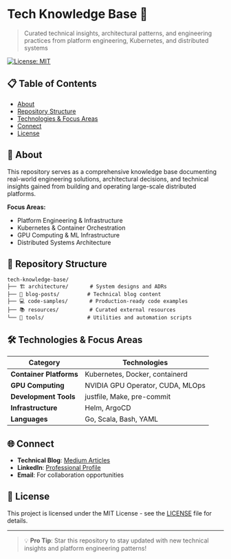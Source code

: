 # Tech Knowledge Base 🚀

> Curated technical insights, architectural patterns, and engineering practices from platform engineering, Kubernetes, and distributed systems

[![License: MIT](https://img.shields.io/badge/License-MIT-blue.svg)](https://opensource.org/licenses/MIT)

## 📋 Table of Contents

- [About](#about)
- [Repository Structure](#repository-structure)
- [Technologies & Focus Areas](#technologies--focus-areas)
- [Connect](#connect)
- [License](#license)

## 🎯 About

This repository serves as a comprehensive knowledge base documenting real-world engineering solutions, architectural decisions, and technical insights gained from building and operating large-scale distributed platforms. 

**Focus Areas:**
- Platform Engineering & Infrastructure
- Kubernetes & Container Orchestration
- GPU Computing & ML Infrastructure
- Distributed Systems Architecture

## 📁 Repository Structure

```
tech-knowledge-base/
├── 🏗️ architecture/       # System designs and ADRs
├── 📝 blog-posts/         # Technical blog content
├── 💻 code-samples/       # Production-ready code examples
├── 📚 resources/          # Curated external resources
└── 🔧 tools/              # Utilities and automation scripts
```

## 🛠 Technologies & Focus Areas

| Category | Technologies |
|----------|-------------|
| **Container Platforms** | Kubernetes, Docker, containerd |
| **GPU Computing** | NVIDIA GPU Operator, CUDA, MLOps |
| **Development Tools** | justfile, Make, pre-commit |
| **Infrastructure** | Helm, ArgoCD |
| **Languages** | Go, Scala, Bash, YAML |

## 🌐 Connect

- **Technical Blog**: [Medium Articles](https://medium.com/@_carlosm)
- **LinkedIn**: [Professional Profile](https://linkedin.com/in/cmontemuino)
- **Email**: For collaboration opportunities

## 📄 License

This project is licensed under the MIT License - see the [LICENSE](LICENSE) file for details.

---

> 💡 **Pro Tip**: Star this repository to stay updated with new technical insights and platform engineering patterns!
